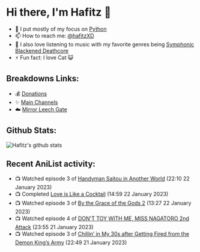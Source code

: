 # Hi there, I'm Hafitz 👋
- 🐍 I put mostly of my focus on [Python](https://python.org)
- 📫 How to reach me: [@hafitzXD](https://t.me/hafitzXD)
- 🎵 I also love listening to music with my favorite genres being [Symphonic Blackened Deathcore](https://youtu.be/qyYmS_iBcy4)
- ⚡ Fun fact: I love Cat 😺

## Breakdowns Links:
- 💰 [Donations](https://t.me/TheBreakdowns/2)
- ✨ [Main Channels](https://t.me/TheBreakdowns)
- ☁️ [Mirror Leech Gate](https://t.me/BreakdownsGate)

## Github Stats:
![Hafitz's github stats](https://github-readme-stats.vercel.app/api?username=breakdowns&show_icons=true&count_private=true&bg_color=00000000&text_color=777)

## Recent AniList activity:
<!-- ANILIST_ACTIVITY:start -->

-   📺 Watched episode 3 of [Handyman Saitou in Another World](https://anilist.co/anime/144092) (22:10 22 January 2023)
-   📺 Completed [Love is Like a Cocktail](https://anilist.co/anime/98657) (14:59 22 January 2023)
-   📺 Watched episode 3 of [By the Grace of the Gods 2](https://anilist.co/anime/135102) (13:27 22 January 2023)
-   📺 Watched episode 4 of [DON'T TOY WITH ME, MISS NAGATORO 2nd Attack](https://anilist.co/anime/140596) (23:55 21 January 2023)
-   📺 Watched episode 3 of [Chillin’ in My 30s after Getting Fired from the Demon King’s Army](https://anilist.co/anime/152523) (22:49 21 January 2023)

<!-- ANILIST_ACTIVITY:end -->
